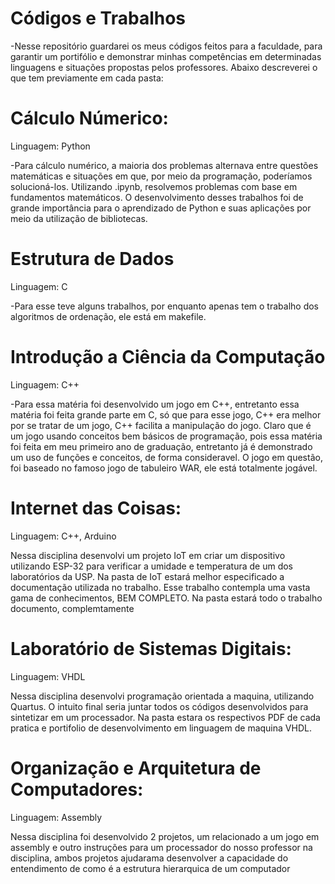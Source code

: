 # Códigos e Trabalhos
-Nesse repositório guardarei os meus códigos feitos para a faculdade, para garantir um portifólio e demonstrar minhas competências em determinadas linguagens e situações propostas pelos professores. 
Abaixo descreverei o que tem previamente em cada pasta:

# Cálculo Númerico:
Linguagem: Python

-Para cálculo numérico, a maioria dos problemas alternava entre questões matemáticas e situações em que, por meio da programação, poderíamos solucioná-los. Utilizando .ipynb, resolvemos problemas com base em fundamentos matemáticos. O desenvolvimento desses trabalhos foi de grande importância para o aprendizado de Python e suas aplicações por meio da utilização de bibliotecas.

# Estrutura de Dados 
Linguagem: C

-Para esse teve alguns trabalhos, por enquanto apenas tem o trabalho dos algoritmos de ordenação, ele está em makefile.

# Introdução a Ciência da Computação
Linguagem: C++

-Para essa matéria foi desenvolvido um jogo em C++, entretanto essa matéria foi feita grande parte em C, só que para esse jogo, C++ era melhor por se tratar de um jogo, C++ facilita a manipulação do jogo. Claro que é um jogo usando conceitos bem básicos de programação, pois essa matéria foi feita em meu primeiro ano de graduação, entretanto já é demonstrado um uso de funções e conceitos, de forma consideravel. O jogo em questão, foi baseado no famoso jogo de tabuleiro WAR, ele está totalmente jogável.

# Internet das Coisas:
Linguagem: C++, Arduino

Nessa disciplina desenvolvi um projeto IoT em criar um dispositivo utilizando ESP-32 para verificar a umidade e temperatura de um dos laboratórios da USP. Na pasta de IoT estará melhor especificado a documentação utilizada no trabalho. Esse trabalho contempla uma vasta gama de conhecimentos, BEM COMPLETO. Na pasta estará todo o trabalho documento, complemtamente

# Laboratório de Sistemas Digitais:
Linguagem: VHDL

Nessa disciplina desenvolvi programação orientada a maquina, utilizando Quartus. O intuito final seria juntar todos os códigos desenvolvidos para sintetizar em um processador. Na pasta estara os respectivos PDF de cada pratica e portifolio de desenvolvimento em linguagem de maquina  VHDL.

# Organização e Arquitetura de Computadores:
Linguagem: Assembly

Nessa disciplina foi desenvolvido 2 projetos, um relacionado a um jogo em assembly e outro instruções para um processador do nosso professor na disciplina, ambos projetos ajudarama  desenvolver a capacidade do entendimento de como é a estrutura hierarquica de um computador
